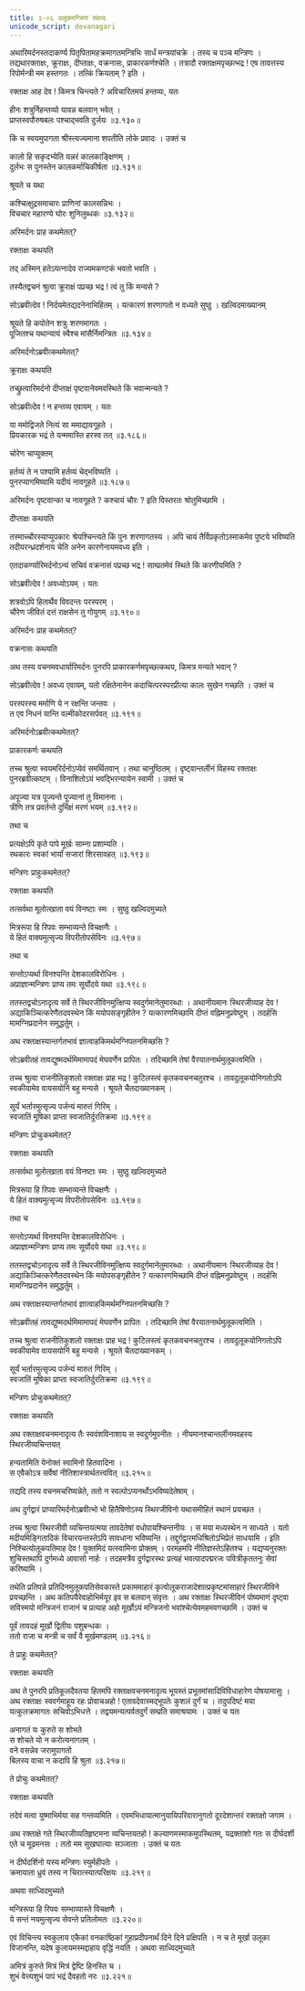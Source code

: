 ```yaml
---
title: ३-०६ उलूकमन्त्रिणां संवादः
unicode_script: devanagari
---
```

अथारिमर्दनस्तदाकर्ण्य पितृपितामहक्रमागतमन्त्रिभिः सार्धं मन्त्रयांचक्रे । तस्य च पञ्च मन्त्रिणः । तद्यथारक्ताक्षः, क्रूराक्षः, दीप्ताक्षः, वक्रनासः, प्राकारकर्णश्चेति । तत्रादौ रक्ताक्षमपृच्छत्भद्र ! एष तावत्तस्य रिपोर्मन्त्री मम हस्तगतः । तत्किं क्रियताम् ? इति ।  

रक्ताक्ष आह देव ! किमत्र चिन्त्यते ? अविचारितमयं हन्तव्यः, यतः

हीनः शत्रुर्निहन्तव्यो यावन्न बलवान् भवेत् ।  
प्राप्तस्वपौरुषबलः पश्चाद्भवति दुर्जयः ॥३.१३०॥

किं च स्वयमुपागता श्रीस्त्यज्यमाना शपतीति लोके प्रवादः । उक्तं च

कालो हि सकृदभ्येति यन्नरं कालकाङ्क्षिणम् ।  
दुर्लभः स पुनस्तेन कालकर्माचिकीर्षता ॥३.१३१॥

श्रूयते च यथा

कश्चित्क्षुद्रसमाचारः प्राणिनां कालसन्निभः ।  
विचचार महारण्ये घोरः शुनिलुब्धकः ॥३.१३२॥

अरिमर्दनः प्राह कथमेतत्?

रक्ताक्षः कथयति

<div class="js_include" url="../upakathAH/03-05_brAhmaNasarpakathA.md"  newLevelForH1="3" includeTitle="true"> </div>

तद्
अस्मिन् हतेऽयत्नादेव राज्यमकण्टकं भवतो भवति ।  

तस्यैतद्वचनं श्रुत्वा क्रूराक्षं पप्रच्छ भद्र ! त्वं तु किं मन्यसे ?

सोऽब्रवीत्देव ! निर्दयमेतद्यदनेनाभिहितम् । यत्कारणं शरणागतो न वध्यते सुष्ठु । खल्विदमाख्यानम्

श्रूयते हि कपोतेन शत्रुः शरणमागतः ।  
पूजितश्च यथान्यायं स्वैश्च मांसैर्निमन्त्रितः ॥३.१३४॥

अरिमर्दनोऽब्रवीत्कथमेतत्?

क्रूराक्षः कथयति

<div class="js_include" url="../upakathAH/03-07_kapOtalubdhakakathA.md"  newLevelForH1="3" includeTitle="true"> </div>

तच्छ्रुत्वारिमर्दनो दीप्ताक्षं पृष्टवानेवमवस्थिते किं भवान्मन्यते ?

सोऽब्रवीत्देव ! न हन्तव्य एवायम् । यतः

या ममोद्विजते नित्यं सा ममाद्यावगूहते ।  
प्रियकारक भद्रं ते यन्ममास्ति हरस्व तत् ॥३.१८६॥

चोरेण चाप्युक्तम्

हर्तव्यं ते न पश्यामि हर्तव्यं चेद्भविष्यति ।  
पुनरप्यागमिष्यामि यदीयं नावगूहते ॥३.१८७॥

अरिमर्दनः पृष्टवान्का च नावगूहते ? कश्चायं चौरः ? इति विस्तरतः श्रोतुमिच्छामि ।  

दीप्ताक्षः कथयति

<div class="js_include" url="../upakathAH/03-08_kAmAturavaNikkathA.md"  newLevelForH1="3" includeTitle="true"> </div>

तस्माच्चौरस्याप्युपकारः श्रेयश्चिन्त्यते किं पुनः शरणागतस्य । अपि चायं तैर्विप्रकृतोऽस्माकमेव पुष्टये भविष्यति तदीयरन्ध्रदर्शनाय चेति अनेन कारणेनायमवध्य इति ।  

एतदाकर्ण्यारिमर्दनोऽन्यं सचिवं वक्रनासं पप्रच्छ भद्र ! साम्प्रतमेवं स्थिते किं करणीयमिति ?

सोऽब्रवीत्देव ! अवध्योऽयम् । यतः

शत्रवोऽपि हितार्थैव विवदन्तः परस्परम् ।  
चौरेण जीवितं दत्तं राक्षसेन तु गोयुगम् ॥३.१९०॥

अरिमर्दनः प्राह कथमेतत्?

वक्रनासः कथयति

<div class="js_include" url="../upakathAH/03-09_drONAkhyabrAhmaNakathA.md"  newLevelForH1="3" includeTitle="true"> </div>

अथ तस्य वचनमवधार्यारिमर्दनः पुनरपि प्राकारकर्णमपृच्छत्कथय, किमत्र मन्यते भवान् ?

सोऽब्रवीत्देव ! अवध्य एवायम्, यतो रक्षितेनानेन कदाचित्परस्परप्रीत्या कालः सुखेन गच्छति । उक्तं च

परस्परस्य मर्माणि ये न रक्षन्ति जन्तवः ।  
त एव निधनं यान्ति वल्मीकोदरसर्पवत् ॥३.१९१॥

अरिमर्दनोऽब्रवीत्कथमेतत्?

प्राकारकर्णः कथयति

<div class="js_include" url="../upakathAH/03-10_valmIkOdaragatasarpakathA.md"  newLevelForH1="3" includeTitle="true"> </div>

तच्च श्रुत्वा स्वयमरिर्दनोऽप्येवं समर्थितवान् । तथा चानुष्ठितम् । दृष्ट्वान्तर्लीनं विहस्य रक्ताक्षः पुनरब्रवीत्कष्टम् । विनाशितोऽयं भवद्भिरन्यायेन स्वामी । उक्तं च

अपूज्या यत्र पूज्यन्ते पूज्यानां तु विमानना ।  
त्रीणि तत्र प्रवर्तन्ते दुर्भिक्षं मरणं भयम् ॥३.१९२॥

तथा च

प्रत्यक्षेऽपि कृते पापे मूर्खः साम्ना प्रशाम्यति ।  
रथकारः स्वकां भार्यां सजारां शिरसावहत् ॥३.१९३॥

मन्त्रिणः प्राहुःकथमेतत्?

रक्ताक्षः कथयति

<div class="js_include" url="../upakathAH/03-11_vIravararathakAratatpatnIkathA.md"  newLevelForH1="3" includeTitle="true"> </div>

तत्सर्वथा मूलोत्खाता वयं विनष्टाः स्मः । सुष्ठु खल्विदमुच्यते

मित्ररूपा हि रिपवः सम्भाव्यन्ते विचक्षणैः ।  
ये हितं वाक्यमुत्सृज्य विपरीतोपसेविनः ॥३.१९७॥

तथा च

सन्तोऽप्यर्था विनश्यन्ति देशकालविरोधिनः ।  
अप्राज्ञान्मन्त्रिणः प्राप्य तमः सूर्योदये यथा ॥३.१९८॥

ततस्तद्वचोऽनादृत्य सर्वे ते स्थिरजीविनमुत्क्षिप्य स्वदुर्गमानेतुमारब्धाः । अथानीयमानः स्थिरजीव्याह देव ! अद्याकिञ्चित्करेणैतदवस्थेन किं मयोपसङ्गृहीतेन ? यत्कारणमिच्छामि दीप्तं वह्निमनुप्रवेष्टुम् । तदर्हसि मामग्निप्रदानेन समुद्धर्तुम् ।  

अथ रक्ताक्षस्यान्तर्गतभावं ज्ञात्वाहकिमर्थमग्निपतनमिच्छसि ?

सोऽब्रवीतहं तावद्युष्मदर्थमिमामापदं मेघवर्णेन प्रापितः । तदिच्छामि तेषां वैरयातनार्थमुलूकत्वमिति ।  

तच्च श्रुत्वा राजनीतिकुशलो रक्ताक्षः प्राह भद्र ! कुटिलस्त्वं कृतकवचनचतुरश्च । तावदुलूकयोनिगतोऽपि स्वकीयामेव वायसयोनिं बहु मन्यसे । श्रूयते चैतदाख्यानकम् ।  

सूर्यं भर्तारमुत्सृज्य पर्जन्यं मारुतं गिरिम् ।  
स्वजातिं मूषिका प्राप्ता स्वजातिर्दुरतिक्रमा ॥३.१९९॥

मन्त्रिणः प्रोचुःकथमेतत्?

रक्ताक्षः कथयति

<div class="js_include" url="../upakathAH/03-11_vIravararathakAratatpatnIkathA.md"  newLevelForH1="3" includeTitle="true"> </div>

तत्सर्वथा मूलोत्खाता वयं विनष्टाः स्मः । सुष्ठु खल्विदमुच्यते

मित्ररूपा हि रिपवः सम्भाव्यन्ते विचक्षणैः ।  
ये हितं वाक्यमुत्सृज्य विपरीतोपसेविनः ॥३.१९७॥

तथा च

सन्तोऽप्यर्था विनश्यन्ति देशकालविरोधिनः ।  
अप्राज्ञान्मन्त्रिणः प्राप्य तमः सूर्योदये यथा ॥३.१९८॥

ततस्तद्वचोऽनादृत्य सर्वे ते स्थिरजीविनमुत्क्षिप्य स्वदुर्गमानेतुमारब्धाः । अथानीयमानः स्थिरजीव्याह देव ! अद्याकिञ्चित्करेणैतदवस्थेन किं मयोपसङ्गृहीतेन ? यत्कारणमिच्छामि दीप्तं वह्निमनुप्रवेष्टुम् । तदर्हसि मामग्निप्रदानेन समुद्धर्तुम् ।  

अथ रक्ताक्षस्यान्तर्गतभावं ज्ञात्वाहकिमर्थमग्निपतनमिच्छसि ?

सोऽब्रवीतहं तावद्युष्मदर्थमिमामापदं मेघवर्णेन प्रापितः । तदिच्छामि तेषां वैरयातनार्थमुलूकत्वमिति ।  

तच्च श्रुत्वा राजनीतिकुशलो रक्ताक्षः प्राह भद्र ! कुटिलस्त्वं कृतकवचनचतुरश्च । तावदुलूकयोनिगतोऽपि स्वकीयामेव वायसयोनिं बहु मन्यसे । श्रूयते चैतदाख्यानकम् ।  

सूर्यं भर्तारमुत्सृज्य पर्जन्यं मारुतं गिरिम् ।  
स्वजातिं मूषिका प्राप्ता स्वजातिर्दुरतिक्रमा ॥३.१९९॥

मन्त्रिणः प्रोचुःकथमेतत्?

रक्ताक्षः कथयति

<div class="js_include" url="../upakathAH/03-12_shAlankAyanarakShitamUShikakathA.md"  newLevelForH1="3" includeTitle="true"> </div>

अथ रक्ताक्षवचनमनादृत्य तैः स्ववंशविनाशाय स स्वदुर्गमुपनीतः । नीयमानश्चान्तर्लीनमवहस्य स्थिरजीव्यचिन्तयत्

हन्यतामिति येनोक्तं स्वामिनो हितवादिना ।  
स एवैकोऽत्र सर्वेषां नीतिशास्त्रार्थतत्त्ववित् ॥३.२१५॥

तद्यदि तस्य वचनमचरिष्यन्नेते, ततो न स्वल्पोऽप्यनर्थोऽभविष्यदेतेषाम् ।  

अथ दुर्गद्वारं प्राप्यारिमर्दनोऽब्रवीत्भो भो हितैषिणोऽस्य स्थिरजीविनो यथासमीहितं स्थानं प्रयच्छत ।  

तच्च श्रुत्वा स्थिरजीवी व्यचिन्तयत्मया तावदेतेषां वधोपायश्चिन्तनीयः । स मया मध्यस्थेन न साध्यते । यतो मदीयमिङ्गितादिकं विचारयन्तस्तेऽपि सावधाना भविष्यन्ति । तद्दुर्गद्वारमधिश्रितोऽभिप्रेतं साधयामि । इति निश्चित्योलूकपतिमाह देव ! युक्तमिदं यत्स्वामिना प्रोक्तम् । परमहमपि नीतिज्ञस्तेऽहितश्च । यद्यप्यनुरक्तः शुचिस्तथापि दुर्गमध्ये आवासो नार्हः । तदहमत्रैव दुर्गद्वारस्थः प्रत्यहं भवत्पादपद्मरजः पवित्रीकृततनुः सेवां करिष्यामि ।  

तथेति प्रतिपन्ने प्रतिदिनमुलूकपतिसेवकास्ते प्रकाममाहारं कृत्वोलूकराजादेशात्प्रकृष्टमांसाहारं स्थिरजीविने प्रयच्छन्ति । अथ कतिपयैरेवाहोभिर्मयूर इव स बलवान् संवृत्तः । अथ रक्ताक्षः स्थिरजीविनं पोष्यमाणं दृष्ट्वा सविस्मयो मन्त्रिजनं राजानं च प्रत्याह अहो मूर्खोऽयं मन्त्रिजनो भवांश्चेत्येवमहमवगच्छामि । उक्तं च

पूर्वं तावदहं मूर्खो द्वितीयः पशुबन्धकः ।  
ततो राजा च मन्त्री च सर्वं वै मूर्खमण्डलम् ॥३.२१६॥

ते प्राहुः कथमेतत्?

रक्ताक्षः कथयति

<div class="js_include" url="../upakathAH/03-14_swarNaShThIvIsindhukapakShIkathA.md"  newLevelForH1="3" includeTitle="true"> </div>

अथ ते पुनरपि प्रतिकूलदैवतया हितमपि रक्ताक्षवचनमनादृत्य भूयस्तं प्रभूतमांसादिविविधाहारेण पोषयामासुः । अथ रक्ताक्षः स्ववर्गमाहूय रहः प्रोवाचअहो ! एतावदेवास्मद्भूपतेः कुशलं दुर्गं च । तदुपदिष्टं मया यत्कुलक्रमागतः सचिवोऽभिधत्ते । तद्वयमन्यत्पर्वतदुर्गं सम्प्रति समाश्रयामः । उक्तं च यतः

अनागतं यः कुरुते स शोभते  
स शोचते यो न करोत्यनागतम् ।  
वने वसन्नेव जरामुपागतो  
बिलस्य वाचा न कदापि हि श्रुता ॥३.२१७॥

ते प्रोचुः कथमेतत्?

रक्ताक्षः कथयति

<div class="js_include" url="../upakathAH/03-15_kharanakharasimhakathA.md"  newLevelForH1="3" includeTitle="true"> </div>

तदेवं मत्वा युष्माभिर्मया सह गन्तव्यमिति । एवमभिधायात्मानुयायिपरिवारानुगतो दूरदेशान्तरं रक्ताक्षो जगाम ।  

अथ रक्ताक्षे गते स्थिरजीव्यतिहृष्टमना व्यचिन्तयतहो ! कल्याणमस्माकमुपस्थितम्, यद्रक्तांशो गतः स दीर्घदर्शी एते च मूढमनसः । ततो मम सुखघात्याः सञ्जाताः । उक्तं च यतः

न दीर्घदर्शिनो यस्य मन्त्रिणः स्युर्महीपतेः ।  
क्रमायाता ध्रुवं तस्य न चिरात्स्यात्परिक्षयः ॥३.२१९॥

अथवा साध्विदमुच्यते

मन्त्रिरूपा हि रिपवः सम्भाव्यास्ते विचक्षणैः ।  
ये सन्तं नयमुत्सृज्य सेवन्ते प्रतिलोमतः ॥३.२२०॥

एवं विचिन्त्य स्वकुलाय एकैकां वनकाष्ठिकां गुहाप्रदीपनार्थं दिने दिने प्रक्षिपति । न च ते मूर्खा उलूका विजानन्ति, यदेष कुलायमस्मद्दाहाय वृद्धिं नयति । अथवा साध्विदमुच्यते

अमित्रं कुरुते मित्रं मित्रं द्वेष्टि हिनस्ति च ।  
शुभं वेत्त्यशुभं पापं भद्रं दैवहतो नरः ॥३.२२१॥
